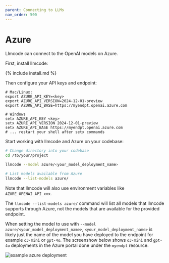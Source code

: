 ```yaml
---
parent: Connecting to LLMs
nav_order: 500
---
```


# Azure

Llmcode can connect to the OpenAI models on Azure.

First, install llmcode:

{% include install.md %}

Then configure your API keys and endpoint:

```
# Mac/Linux:                                           
export AZURE_API_KEY=<key>
export AZURE_API_VERSION=2024-12-01-preview
export AZURE_API_BASE=https://myendpt.openai.azure.com

# Windows
setx AZURE_API_KEY <key>
setx AZURE_API_VERSION 2024-12-01-preview
setx AZURE_API_BASE https://myendpt.openai.azure.com
# ... restart your shell after setx commands
```

Start working with llmcode and Azure on your codebase:

```bash
# Change directory into your codebase
cd /to/your/project

llmcode --model azure/<your_model_deployment_name>

# List models available from Azure
llmcode --list-models azure/
```

Note that llmcode will also use environment variables
like `AZURE_OPENAI_API_xxx`.

The `llmcode --list-models azure/` command will list all models that llmcode supports through Azure, not the models that are available for the provided endpoint.

When setting the model to use with `--model azure/<your_model_deployment_name>`, `<your_model_deployment_name>` is likely just the name of the model you have deployed to the endpoint for example `o3-mini` or `gpt-4o`.  The screenshow below shows `o3-mini` and `gpt-4o` deployments in the Azure portal done under the `myendpt` resource.

![example azure deployment](/assets/azure-deployment.png)